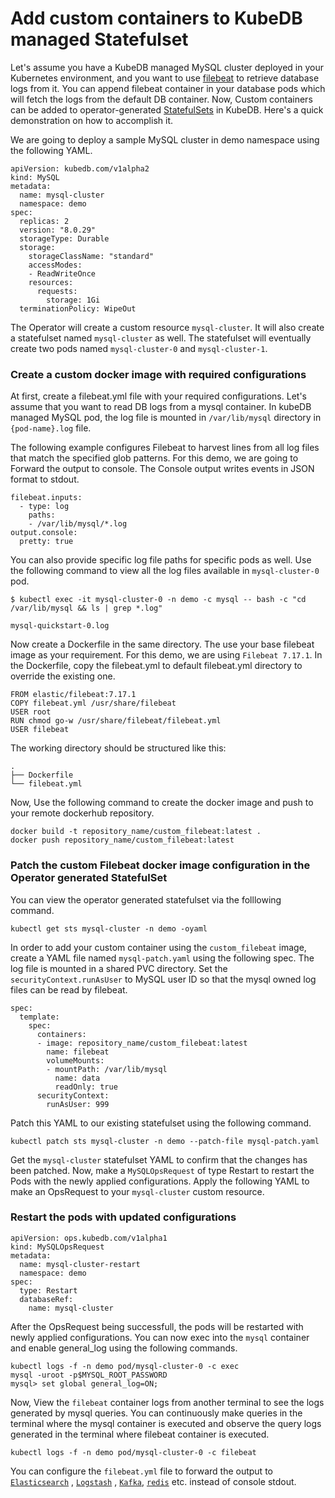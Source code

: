 # Add custom containers to KubeDB managed Statefulset

Let's assume you have a KubeDB managed MySQL cluster deployed in your Kubernetes environment, and you want to use [filebeat](https://www.elastic.co/beats/filebeat) to retrieve database logs from it. You can append filebeat container in your database pods which will fetch the logs from the default DB container. Now, Custom containers can be added to operator-generated [StatefulSets](https://kubernetes.io/docs/concepts/workloads/controllers/statefulset) in KubeDB. Here's a quick demonstration on how to accomplish it.

We are going to deploy a sample MySQL cluster in demo namespace using the following YAML.

```
apiVersion: kubedb.com/v1alpha2
kind: MySQL
metadata:
  name: mysql-cluster
  namespace: demo
spec:
  replicas: 2
  version: "8.0.29"
  storageType: Durable
  storage:
    storageClassName: "standard"
    accessModes:
    - ReadWriteOnce
    resources:
      requests:
        storage: 1Gi
  terminationPolicy: WipeOut
```

The Operator will create a custom resource `mysql-cluster`. It will also create a statefulset named `mysql-cluster` as well. The statefulset will eventually create two pods named `mysql-cluster-0` and `mysql-cluster-1`.

### Create a custom docker image with required configurations

At first, create a filebeat.yml file with your required configurations. Let's assume that you want to read DB logs from a mysql container. In kubeDB managed MySQL pod, the log file is mounted in `/var/lib/mysql` directory in `{pod-name}.log` file.

The following example configures Filebeat to harvest lines from all log files that match the specified glob patterns. For this demo, we are going to Forward the output to console. The Console output writes events in JSON format to stdout.

```
filebeat.inputs:
  - type: log
    paths:
    - /var/lib/mysql/*.log
output.console:
  pretty: true
```

You can also provide specific log file paths for specific pods as well. Use the following command to view all the log files available in `mysql-cluster-0` pod.

```
$ kubectl exec -it mysql-cluster-0 -n demo -c mysql -- bash -c "cd /var/lib/mysql && ls | grep *.log"

mysql-quickstart-0.log
```

Now create a Dockerfile in the same directory. The use your base filebeat image as your requirement. For this demo, we are using `Filebeat 7.17.1`. In the Dockerfile, copy the filebeat.yml to default filebeat.yml directory to override the existing one.

```
FROM elastic/filebeat:7.17.1
COPY filebeat.yml /usr/share/filebeat
USER root
RUN chmod go-w /usr/share/filebeat/filebeat.yml
USER filebeat
```

The working directory should be structured like this:
```
.
├── Dockerfile
└── filebeat.yml
```

Now, Use the following command to create the docker image and push to your remote dockerhub repository.

```
docker build -t repository_name/custom_filebeat:latest .
docker push repository_name/custom_filebeat:latest
```
### Patch the custom Filebeat docker image configuration in the Operator generated StatefulSet

You can view the operator generated statefulset via the folllowing command.

```
kubectl get sts mysql-cluster -n demo -oyaml
```

In order to add your custom container using the `custom_filebeat` image, create a YAML file named `mysql-patch.yaml` using the following spec. The log file is mounted in a shared PVC directory. Set the `securityContext.runAsUser` to MySQL user ID so that the mysql owned log files can be read by filebeat.

```
spec:
  template:
    spec:
      containers:
      - image: repository_name/custom_filebeat:latest
        name: filebeat
        volumeMounts:
        - mountPath: /var/lib/mysql
          name: data
          readOnly: true
      securityContext:
        runAsUser: 999
```

Patch this YAML to our existing statefulset using the following command.

```
kubectl patch sts mysql-cluster -n demo --patch-file mysql-patch.yaml
```

Get the `mysql-cluster` statefulset YAML to confirm that the changes has been patched. Now, make a `MySQLOpsRequest` of type Restart to restart the Pods with the newly applied configurations. Apply the following YAML to make an OpsRequest to your `mysql-cluster` custom resource.

### Restart the pods with updated configurations

```
apiVersion: ops.kubedb.com/v1alpha1
kind: MySQLOpsRequest
metadata:
  name: mysql-cluster-restart
  namespace: demo
spec:
  type: Restart
  databaseRef:
    name: mysql-cluster
```

After the OpsRequest being successfull, the pods will be restarted with newly applied configurations. You can now exec into the `mysql` container and enable general_log using the following commands.

```
kubectl logs -f -n demo pod/mysql-cluster-0 -c exec
mysql -uroot -p$MYSQL_ROOT_PASSWORD
mysql> set global general_log=ON;
```

Now, View the `filebeat` container logs from another terminal to see the logs generated by mysql queries. You can continuously make queries in the terminal where the mysql container is executed and observe the query logs generated in the terminal where filebeat container is executed.

```
kubectl logs -f -n demo pod/mysql-cluster-0 -c filebeat
```

You can configure the `filebeat.yml` file to forward the output to [`Elasticsearch`](https://www.elastic.co/guide/en/beats/filebeat/current/elasticsearch-output.html) , [`Logstash`](https://www.elastic.co/guide/en/beats/filebeat/current/elasticsearch-output.html) , [`Kafka`](https://www.elastic.co/guide/en/beats/filebeat/current/kafka-output.html), [`redis`](https://www.elastic.co/guide/en/beats/filebeat/current/redis-output.html) etc. instead of console stdout.

